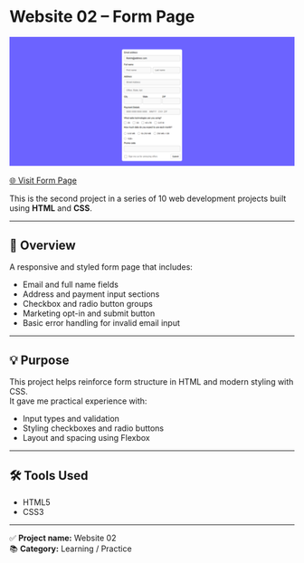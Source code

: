 # Website 02 – Form Page

![Form Page Screenshot](./assets/Result.png)

[🌐 Visit Form Page](https://ranim-k.github.io/Web-Projects/Day-02%20Form/)

This is the second project in a series of 10 web development projects built using **HTML** and **CSS**.

---

## 📌 Overview

A responsive and styled form page that includes:
- Email and full name fields  
- Address and payment input sections  
- Checkbox and radio button groups  
- Marketing opt-in and submit button  
- Basic error handling for invalid email input

---

## 💡 Purpose

This project helps reinforce form structure in HTML and modern styling with CSS.  
It gave me practical experience with:
- Input types and validation  
- Styling checkboxes and radio buttons  
- Layout and spacing using Flexbox

---

## 🛠 Tools Used

- HTML5  
- CSS3  

---

✅ **Project name:** Website 02  
📚 **Category:** Learning / Practice
